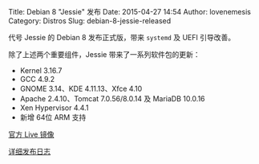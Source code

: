 Title: Debian 8 "Jessie" 发布
Date: 2015-04-27 14:54
Author: lovenemesis
Category: Distros
Slug: debian-8-jessie-released

代号 Jessie 的 Debian 8 发布正式版，带来 `systemd` 及 UEFI 引导改善。

除了上述两个重要组件，Jessie 带来了一系列软件包的更新：

* Kernel 3.16.7  
* GCC 4.9.2  
* GNOME 3.14、KDE 4.11.13、Xfce 4.10  
* Apache 2.4.10、Tomcat 7.0.56/8.0.14 及 MariaDB 10.0.16  
* Xen Hypervisor 4.4.1  
* 新增 64位 ARM 支持

[官方 Live 镜像](http://live.debian.net/)

[详细发布日志](https://www.debian.org/releases/jessie/releasenotes)
